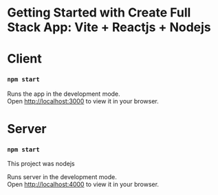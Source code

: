 # Getting Started with Create Full Stack App: Vite + Reactjs + Nodejs

# Client

### `npm start`

Runs the app in the development mode.\
Open [http://localhost:3000](http://localhost:3000) to view it in your browser.

# Server
### `npm start`
This project was nodejs

Runs server in the development mode.\
Open [http://localhost:4000](http://localhost:4000) to view it in your browser.